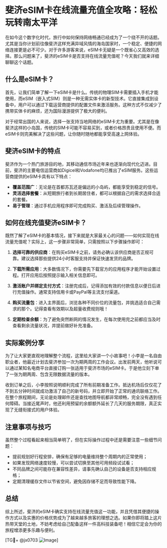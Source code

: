 # 斐济eSIM卡在线流量充值全攻略：轻松玩转南太平洋

在如今这个数字化时代，旅行中如何保持网络畅通已经成为了一个绕不开的话题。尤其是当你计划前往像斐济这样充满异域风情的海岛国家时，一个稳定、便捷的网络连接更是必不可少。对于许多游客来说，eSIM卡无疑是一个既省心又高效的选择。那么问题来了，斐济的eSIM卡是否支持在线流量充值呢？今天我们就来详细聊聊这个话题。

## 什么是eSIM卡？

首先，让我们简单了解一下eSIM卡是什么。传统的物理SIM卡需要插入手机才能使用，而eSIM（嵌入式SIM）则是一种无需实体卡的新型技术。它直接集成到设备中，用户可以通过下载运营商提供的配置文件来激活服务。这种方式不仅减少了携带实体卡的麻烦，还为国际漫游提供了极大的便利。

对于经常出国的人来说，选择一张支持当地网络的eSIM卡尤为重要。尤其是在像斐济这样的小岛国，传统的SIM卡可能不容易买到，或者价格昂贵且使用不便。而eSIM卡则完美解决了这些问题，让你随时随地都能享受高速上网体验。

## 斐济eSIM卡的特点

斐济作为一个热门旅游目的地，其移动通信市场近年来也逐渐向现代化迈进。目前，斐济的主要电信运营商如Digicel和Vodafone均已推出了eSIM服务。这些运营商提供的eSIM卡具有以下特点：

- **覆盖范围广**：无论是在首都苏瓦还是偏远的小岛屿，都能享受到稳定的信号。
- **灵活选择套餐**：从短期旅行者到长期居住者，都可以根据自己的需求选择合适的套餐。
- **易于管理**：通过手机应用程序即可完成购买、激活及后续管理操作。

## 如何在线充值斐济eSIM卡？

既然了解了eSIM卡的基本情况，接下来就是大家最关心的问题——如何实现在线流量充值呢？实际上，这一步骤非常简单，只需按照以下步骤操作即可：

1. **选择可靠的供应商**：在购买eSIM卡之前，请务必确认该供应商是否正规可靠。建议选择那些提供24小时客服支持并保证快速发货的品牌。

2. **下载所需应用**：大多数情况下，你需要先下载官方的应用程序才能开始设置过程。打开应用后按照提示输入相关信息即可。

3. **激活账户并绑定支付方式**：注册完成后，记得添加有效的付款信息以便日后进行充值操作。通常支持信用卡或PayPal等主流支付渠道。

4. **购买流量包**：进入主界面后，浏览各种不同价位的流量包，并挑选适合自己需求的那个。记得查看有效期以及超量收费规则哦！

5. **定期检查余额**：为了避免突然断网的情况发生，在每次使用完之前都应当及时查看剩余流量状况，并提前做好补充准备。

## 实际案例分享

为了让大家更直观地理解整个流程，这里给大家讲一个小故事吧！小李是一名自由职业者，他最近计划去斐济参加一次为期两周的工作会议。出发前两天，他听说可以通过某知名电商平台直接订购一张适用于斐济市场的eSIM卡。于是他立刻下单了一张为期两周、包含无限数据流量的版本。

收到订单之后，小李按照说明顺利完成了所有前期准备工作。抵达机场后仅仅花了不到五分钟时间就成功激活了自己的新号码，并立即开始了正常的通讯联络工作。在整个旅程期间，无论是处理邮件还是查找地图导航都非常顺畅，完全没有遇到任何障碍。当接近尾声时，他还利用预留的余额额外延长了几天的服务期限，真正实现了无缝衔接式的用户体验。

## 注意事项与技巧

虽然整个过程看起来相当简单明了，但在实际操作过程中还是需要注意一些细节问题：

- 提前规划好行程安排，确保有足够的电量维持整个周期内的正常使用；
- 如果发现网络速度较慢，可以尝试切换至其他可用频段试试看；
- 不同品牌之间可能存在兼容性差异，请事先确认自己的设备是否支持相应规格；
- 定期清理缓存文件以节省空间，避免因存储不足而导致性能下降。

## 总结

综上所述，斐济的eSIM卡确实支持在线流量充值这一功能，并且凭借其便捷的操作方式以及实惠的价格优势成为了越来越多旅客的理想之选。如果你即将踏上这片热带天堂的土地，不妨考虑给自己配备这样一件高科技装备吧！相信它定会为你的旅程增添更多乐趣与便利。

[TG💪+ @jx0703 ![Image](https://github.com/user-attachments/assets/dbca1d08-cadb-493c-b0ec-ad6f7a83f270)]